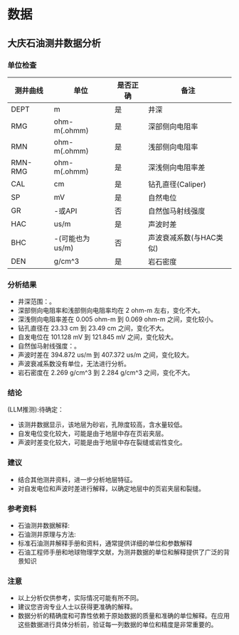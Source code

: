 # 数据

## 大庆石油测井数据分析

### **单位检查**

| 测井曲线 | 单位 | 是否正确 | 备注 |
|---|---|---|---|
| DEPT | m | 是 | 井深 |
| RMG | ohm-m(.ohmm) | 是 | 深部侧向电阻率 |
| RMN | ohm-m(.ohmm) | 是 | 浅部侧向电阻率 |
| RMN-RMG | ohm-m(.ohmm) | 是 | 深浅侧向电阻率差 |
| CAL | cm | 是 | 钻孔直径(Caliper) |
| SP | mV | 是 | 自然电位 |
| GR | -或API | 否 | 自然伽马射线强度 |
| HAC | us/m | 是 | 声波时差 |
| BHC | -(可能也为us/m) | 否 | 声波衰减系数(与HAC类似) |
| DEN | g/cm^3 | 是 | 岩石密度 |

### **分析结果**

* 井深范围：。
* 深部侧向电阻率和浅部侧向电阻率均在 2 ohm-m 左右，变化不大。
* 深浅侧向电阻率差在 0.005 ohm-m 到 0.069 ohm-m 之间，变化较小。
* 钻孔直径在 23.33 cm 到 23.49 cm 之间，变化不大。
* 自发电位在 101.128 mV 到 121.845 mV 之间，变化较大。
* 自然伽马射线强度：。
* 声波时差在 394.872 us/m 到 407.372 us/m 之间，变化较大。
* 声波衰减系数没有单位，无法进行分析。
* 岩石密度在 2.269 g/cm^3 到 2.284 g/cm^3 之间，变化不大。

### **结论**

(LLM推测):待确定：

* 该测井数据显示，该地层为砂岩，孔隙度较高，含水量较低。
* 自发电位变化较大，可能是由于地层中存在页岩夹层。
* 声波时差变化较大，可能是由于地层中存在裂缝或岩性变化。

### **建议**

* 结合其他测井资料，进一步分析地层特征。
* 对自发电位和声波时差进行解释，以确定地层中的页岩夹层和裂缝。

### **参考资料**

* 石油测井数据解释:
* 石油测井原理与方法:
* 标准石油测井解释手册和资料，通常提供详细的单位和参数解释
* 石油工程师手册和地球物理学文献，为测井数据的单位和解释提供了广泛的背景知识

### **注意**

* 以上分析仅供参考，实际情况可能有所不同。
* 建议您咨询专业人士以获得更准确的解释。
* 数据分析的精确度和可靠性依赖于原始数据的质量和准确的单位解释。在应用这些数据进行具体分析前，验证每一列数据的单位和精度是非常重要的。
